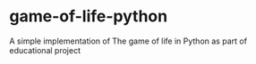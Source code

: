 # game-of-life-python
A simple implementation of The game of life in Python as part of educational project
